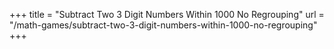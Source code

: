 +++
title = "Subtract Two 3 Digit Numbers Within 1000 No Regrouping"
url = "/math-games/subtract-two-3-digit-numbers-within-1000-no-regrouping"
+++